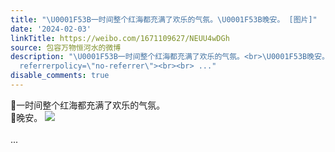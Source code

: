 ```yaml
---
title: "\U0001F53B一时间整个红海都充满了欢乐的气氛。\U0001F53B晚安。 [图片]"
date: '2024-02-03'
linkTitle: https://weibo.com/1671109627/NEUU4wDGh
source: 包容万物恒河水的微博
description: "\U0001F53B一时间整个红海都充满了欢乐的气氛。<br>\U0001F53B晚安。 <img style=\"\" src=\"https://tvax3.sinaimg.cn/large/639b1bfbgy1hmgu729aegj20i005ogly.jpg\"
  referrerpolicy=\"no-referrer\"><br><br> ..."
disable_comments: true
---
```

🔻一时间整个红海都充满了欢乐的气氛。<br>🔻晚安。 <img style="" src="https://tvax3.sinaimg.cn/large/639b1bfbgy1hmgu729aegj20i005ogly.jpg" referrerpolicy="no-referrer"><br><br> ...